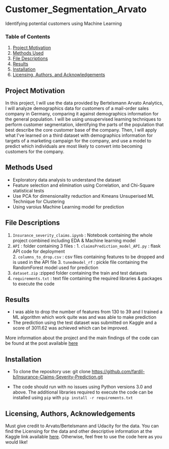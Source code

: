 # Customer_Segmentation_Arvato
Identifying potential customers using Machine Learning 


### Table of Contents

1.  [Project Motivation](#motivation)
2.  [Methods Used](#method)
3. [File Descriptions](#files)
4. [Results](#results)
2. [Installation](#installation)
5. [Licensing, Authors, and Acknowledgements](#licensing)

## Project Motivation<a name="motivation"></a>

In this project, I will use the data provided by Bertelsmann Arvato Analytics, I will analyze demographics data for customers of a mail-order sales company in Germany, comparing it against demographics information for the general population. I will be using unsupervised learning techniques to perform customer segmentation, identifying the parts of the population that best describe the core customer base of the company. Then, I will apply what I've learned on a third dataset with demographics information for targets of a marketing campaign for the company, and use a model to predict which individuals are most likely to convert into becoming customers for the company.


## Methods Used <a name="method"></a>
- Exploratory data analysis to understand the dataset
- Feature selection and elimination using Correlation,  and Chi-Square statistical tests
- Use PCA for dimensionality reduction and Kmeans Unsuperised ML Technique for Clustering
- Using varoius Machine Learning model for prediction

## File Descriptions <a name="files"></a>
1. `Insurance_severity_claims.ipynb` : Notebook containing the whole project combined including EDA & Machine learning model
2. `API` : folder containing 3 files : 
                   1. `claimsPrediction_model_API.py` : flask API code for deployment       
                   2. `columns_to_drop.csv`  : csv files containing features to be dropped and is used in the API file
                   3. `tunedmodel_rf` : pickle file containing the RandomForest model used for prediction
3. `dataset.zip` :zipped folder containing the train and test datasets
4. `requirements.txt` : text file containing the required  libraries & packages to execute the code


## Results<a name="results"></a>
- I was able to drop the number of features from 130 to 39 and I trained a ML algorithm which work quite was and was able to make prediction
- The prediction using the test dataset was submitted on Kaggle and a score of 3011.62 was achieved which can be improved.

More information about the project and the main findings of the code can be found at the post available [here](https://fbhugaloo.medium.com/customer-segmentation-and-acquisition-a-machine-learning-approach-8827b0e580b7)

## Installation <a name="installation"></a>
- To clone the repository use: git clone https://github.com/fardil-b/Insurance-Claims-Severity-Prediction.git

- The code should run with no issues using Python versions 3.0 and above. The additional libraries required to execute the code can be installed using `pip` with `pip install -r requirements.txt`


## Licensing, Authors, Acknowledgements<a name="licensing"></a>
Must give credit to Arvato/Bertelsmann and Udacity for the data.  You can find the Licensing for the data and other descriptive information at the Kaggle link available [here](https://www.kaggle.com/c/udacity-arvato-identify-customers/data). Otherwise, feel free to use the code here as you would like! 
